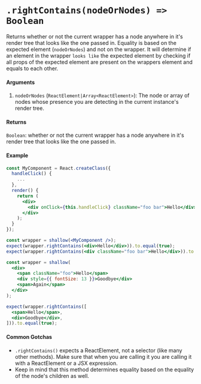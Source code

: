 # `.rightContains(nodeOrNodes) => Boolean`

Returns whether or not the current wrapper has a node anywhere in it's render tree that looks like
the one passed in. Equality is based on the expected element (`nodeOrNodes`) and not on the wrapper. It will determine if an element in the wrapper `looks like` the expected element by checking if all props of the expected element are present on the wrappers element and equals to each other.


#### Arguments

1. `nodeOrNodes` (`ReactElement|Array<ReactElement>`): The node or array of nodes whose presence you are detecting in the current instance's
render tree.



#### Returns

`Boolean`: whether or not the current wrapper has a node anywhere in it's render tree that looks
like the one passed in.



#### Example


```jsx
const MyComponent = React.createClass({
  handleClick() {
    ...
  },
  render() {
    return (
      <div>
        <div onClick={this.handleClick} className="foo bar">Hello</div>
      </div>
    );
  }
});

const wrapper = shallow(<MyComponent />);
expect(wrapper.rightContains(<div>Hello</div>)).to.equal(true);
expect(wrapper.rightContains(<div className="foo bar">Hello</div>)).to.equal(true);
```

```jsx
const wrapper = shallow(
  <div>
    <span className="foo">Hello</span>
    <div style={{ fontSize: 13 }}>Goodbye</div>
    <span>Again</span>
  </div>
);

expect(wrapper.rightContains([
  <span>Hello</span>,
  <div>Goodbye</div>,
])).to.equal(true);
```


#### Common Gotchas

- `.rightContains()` expects a ReactElement, not a selector (like many other methods). Make sure that
when you are calling it you are calling it with a ReactElement or a JSX expression.
- Keep in mind that this method determines equality based on the equality of the node's children as
well.
